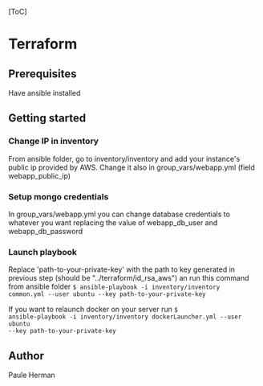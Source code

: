 [ToC]

# Terraform

## Prerequisites

Have ansible installed

## Getting started

### Change IP in inventory

From ansible folder, go to inventory/inventory and add your instance's public ip provided by AWS.
Change it also in group_vars/webapp.yml (field webapp_public_ip)

### Setup mongo credentials

In group_vars/webapp.yml you can change database credentials to whatever you want replacing the value of webapp_db_user and webapp_db_password

### Launch playbook

Replace 'path-to-your-private-key' with the path to key generated in previous step (should be "../terraform/id_rsa_aws") an run this command from ansible folder
<code>\$ ansible-playbook -i inventory/inventory common.yml --user ubuntu --key path-to-your-private-key </code>

If you want to relaunch docker on your server run
<code>\$ ansible-playbook -i inventory/inventory dockerLauncher.yml --user ubuntu --key path-to-your-private-key </code>

## Author

Paule Herman
